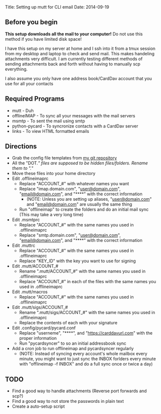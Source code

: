 Title:		Setting up mutt for CLI email
Date:		2014-09-19

## Before you begin
**This setup downloads all the mail to your computer!** Do not use this method if you have limited disk space!

I have this setup on my server at home and I ssh into it from a tmux session from my desktop and laptop to check and send mail. This makes handeling attachments very difficult. I am currently testing different methods of sending attachments back and forth without having to manually scp everything.

I also assume you only have one address book/CardDav account that you use for all your contacts

## Required Programs
 - mutt - Duh
 - offlineIMAP - To sync all your messages with the mail servers
 - msmtp - To sent the mail using smtp
 - python-pycard - To syncronize contacts with a CardDav server
 - links - To view HTML formatted emails

## Directions
 - Grab the config file templates from [my git repository](https://git.kd8zev.net/?p=dotfiles.git)
 - All the "DOT.*" files are supposed to be hidden files/folders.  Rename them to ".*"
 - Move these files into your home directory
 - Edit .offlineimaprc
   - Replace "ACCOUNT_#" with whatever names you want
   - Replace "imap.domain.com", "user@domain.com", "email@domain.com", and "****" with the correct information
     - (NOTE: Unless you are setting up aliases, "user@domain.com" and "email@domain.com" are usually the same thing
   - Run "offlineimap" to create the folders and do an initial mail sync (This may take a very long time)
 - Edit .msmtprc
   - Replace "ACCOUNT_#" with the same names you used in .offlineimaprc 
   - Replace "smtp.domain.com", "user@domain.com", "email@domain.com", and "****" with the correct information
 - Edit .muttrc
   - Replace "ACCOUNT_#" with the same names you used in .offlineimaprc 
   - Replace "KEY_ID" with the key you want to use for signing
 - Edit .mutt/ACCOUNT_#
   - Rename ".mutt/ACCOUNT_#" with the same names you used in .offlineimaprc 
   - Replace "ACCOUNT_#" in each of the files with the same names you used in .offlineimaprc
 - Edit .mutt/macros
   - Replace "ACCOUNT_#" with the same names you used in .offlineimaprc 
 - Edit .mutt/sigs/ACCOUNT_#
   - Rename ".mutt/sigs/ACCOUNT_#" with the same names you used in .offlineimaprc
   - Replace the contents of each with your signature
 - Edit .config/pycard/pycard.conf
   - Replace "userneme", "****", and "https://carddavurl.com" with the proper information
   - Run "pycardsyncer" to so an initial addressbook sync
 - Add a cron job to run offlineimap and pycardsyncer regularly
	- (NOTE: Instead of syncing every account's whole mailbox every minute, you might want to just sync the INBOX forlders every minute with "offlineimap -f INBOX" and do a full sync once or twice a day)

## TODO
 - Find a good way to handle attachments (Reverse port forwards and scp?)
 - Find a good way to not store the passwords in plain text
 - Create a auto-setup script
